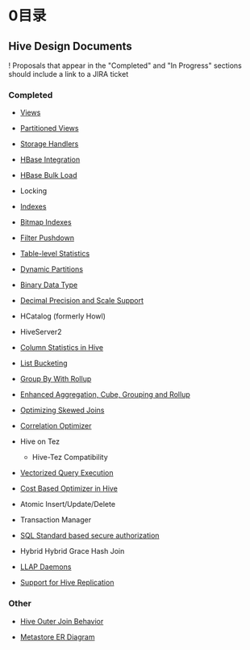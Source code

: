# 0目录

## Hive Design Documents

! Proposals that appear in the "Completed" and "In Progress" sections should include a link to a JIRA ticket

### Completed

- [Views](https://github.com/ZGG2016/hive-website/blob/master/Resources%20for%20Contributors/Hive%20Design%20Docs/Views.md)

- [Partitioned Views](https://github.com/ZGG2016/hive-website/blob/master/Resources%20for%20Contributors/Hive%20Design%20Docs/Partitioned%20Views.md)

- [Storage Handlers](https://github.com/ZGG2016/hive-website/blob/master/Resources%20for%20Contributors/Hive%20Design%20Docs/Storage%20Handlers.md)

- [HBase Integration](https://github.com/ZGG2016/hive-website/blob/master/User%20Documentation/Hive%20HBase%20Integration.md)

- [HBase Bulk Load](https://github.com/ZGG2016/hive-website/blob/master/User%20Documentation/HBaseBulkLoad.md)

- Locking

- [Indexes](https://github.com/ZGG2016/hive-website/blob/master/User%20Documentation/Hive%20SQL%20Language%20Manual/Indexes.md)

- [Bitmap Indexes](https://github.com/ZGG2016/hive-website/blob/master/Resources%20for%20Contributors/Hive%20Design%20Docs/Bitmap%20Indexes.md)

- [Filter Pushdown](https://github.com/ZGG2016/hive-website/blob/master/Resources%20for%20Contributors/Hive%20Design%20Docs/Filter%20Pushdown.md)

- [Table-level Statistics ](https://github.com/ZGG2016/hive-website/blob/master/User%20Documentation/Hive%20SQL%20Language%20Manual/Statistics%20(Analyze%20and%20Describe).md)

- [Dynamic Partitions](https://github.com/ZGG2016/hive-website/blob/master/Resources%20for%20Contributors/Hive%20Design%20Docs/DynamicPartitions.md)

- [Binary Data Type](https://github.com/ZGG2016/hive-website/blob/master/Resources%20for%20Contributors/Hive%20Design%20Docs/Binary%20Data%20Type.md)

- [Decimal Precision and Scale Support](https://cwiki.apache.org/confluence/download/attachments/27362075/Hive_Decimal_Precision_Scale_Support.pdf)

- HCatalog (formerly Howl)

- HiveServer2

- [Column Statistics in Hive](https://github.com/ZGG2016/hive-website/blob/master/Resources%20for%20Contributors/Hive%20Design%20Docs/Column%20Statistics%20in%20Hive.md)

- [List Bucketing](https://github.com/ZGG2016/hive-website/blob/master/Resources%20for%20Contributors/Hive%20Design%20Docs/List%20Bucketing.md)

- [Group By With Rollup](https://github.com/ZGG2016/hive-website/blob/master/Resources%20for%20Contributors/Hive%20Design%20Docs/Group%20By%20With%20Rollup.md)

- [Enhanced Aggregation, Cube, Grouping and Rollup](https://github.com/ZGG2016/hive-website/blob/master/User%20Documentation/Hive%20SQL%20Language%20Manual/Enhanced%20Aggregation%2C%20Cube%2C%20Grouping%20and%20Rollup.md)

- [Optimizing Skewed Joins](https://github.com/ZGG2016/hive-website/blob/master/Resources%20for%20Contributors/Hive%20Design%20Docs/Optimizing%20Skewed%20Joins.md)

- [Correlation Optimizer](https://github.com/ZGG2016/hive-website/blob/master/Resources%20for%20Contributors/Hive%20Design%20Docs/Correlation%20Optimizer.md)

- Hive on Tez

	- Hive-Tez Compatibility

- [Vectorized Query Execution](https://github.com/ZGG2016/hive-website/blob/master/Resources%20for%20Contributors/Hive%20Design%20Docs/Vectorized%20Query%20Execution.md)

- [Cost Based Optimizer in Hive]()

- Atomic Insert/Update/Delete

- Transaction Manager

- [SQL Standard based secure authorization](https://cwiki.apache.org/confluence/download/attachments/27362075/SQL+standard+authorization+hive.pdf)

- Hybrid Hybrid Grace Hash Join

- [LLAP Daemons](https://github.com/ZGG2016/hive-website/blob/master/Resources%20for%20Contributors/Hive%20Design%20Docs/LLAP%20Daemons.md)

- [Support for Hive Replication](https://github.com/ZGG2016/hive-website/blob/master/Resources%20for%20Contributors/Hive%20Design%20Docs/Support%20for%20Hive%20Replication.md)

### Other

- [Hive Outer Join Behavior](https://github.com/ZGG2016/hive-website/blob/master/Resources%20for%20Contributors/Hive%20Design%20Docs/Hive%20Outer%20Join%20Behavior.md)

- [Metastore ER Diagram](https://issues.apache.org/jira/secure/attachment/12471108/HiveMetaStore.pdf)